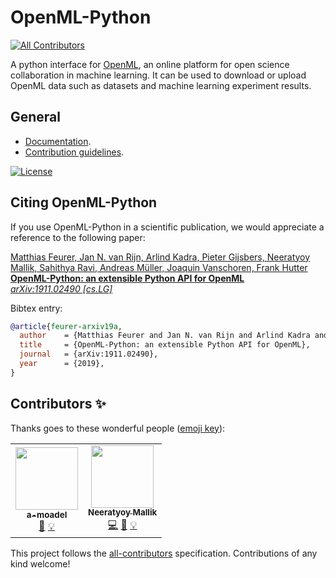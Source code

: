 # OpenML-Python
<!-- ALL-CONTRIBUTORS-BADGE:START - Do not remove or modify this section -->
[![All Contributors](https://img.shields.io/badge/all_contributors-2-orange.svg?style=flat-square)](#contributors-)
<!-- ALL-CONTRIBUTORS-BADGE:END -->

A python interface for [OpenML](http://openml.org), an online platform for open science collaboration in machine learning.
It can be used to download or upload OpenML data such as datasets and machine learning experiment results.

## General

* [Documentation](https://openml.github.io/openml-python).
* [Contribution guidelines](https://github.com/openml/openml-python/blob/develop/CONTRIBUTING.md).

[![License](https://img.shields.io/badge/License-BSD%203--Clause-blue.svg)](https://opensource.org/licenses/BSD-3-Clause)

## Citing OpenML-Python

If you use OpenML-Python in a scientific publication, we would appreciate a reference to the
following paper:

[Matthias Feurer, Jan N. van Rijn, Arlind Kadra, Pieter Gijsbers, Neeratyoy Mallik, Sahithya Ravi, Andreas Müller, Joaquin Vanschoren, Frank Hutter<br/>
**OpenML-Python: an extensible Python API for OpenML**<br/>
*arXiv:1911.02490 [cs.LG]*](https://arxiv.org/abs/1911.02490)

Bibtex entry:
```bibtex
@article{feurer-arxiv19a,
  author    = {Matthias Feurer and Jan N. van Rijn and Arlind Kadra and Pieter Gijsbers and Neeratyoy Mallik and Sahithya Ravi and Andreas Müller and Joaquin Vanschoren and Frank Hutter},
  title     = {OpenML-Python: an extensible Python API for OpenML},
  journal   = {arXiv:1911.02490},
  year      = {2019},
}
```

## Contributors ✨

Thanks goes to these wonderful people ([emoji key](https://allcontributors.org/docs/en/emoji-key)):

<!-- ALL-CONTRIBUTORS-LIST:START - Do not remove or modify this section -->
<!-- prettier-ignore-start -->
<!-- markdownlint-disable -->
<table>
  <tr>
    <td align="center"><a href="https://github.com/a-moadel"><img src="https://avatars0.githubusercontent.com/u/46557866?v=4" width="100px;" alt=""/><br /><sub><b>a-moadel</b></sub></a><br /><a href="https://github.com/openml/openml-python/commits?author=a-moadel" title="Documentation">📖</a> <a href="#example-a-moadel" title="Examples">💡</a></td>
    <td align="center"><a href="https://github.com/Neeratyoy"><img src="https://avatars2.githubusercontent.com/u/3191233?v=4" width="100px;" alt=""/><br /><sub><b>Neeratyoy Mallik</b></sub></a><br /><a href="https://github.com/openml/openml-python/commits?author=Neeratyoy" title="Code">💻</a> <a href="https://github.com/openml/openml-python/commits?author=Neeratyoy" title="Documentation">📖</a> <a href="#example-Neeratyoy" title="Examples">💡</a></td>
  </tr>
</table>

<!-- markdownlint-enable -->
<!-- prettier-ignore-end -->
<!-- ALL-CONTRIBUTORS-LIST:END -->

This project follows the [all-contributors](https://github.com/all-contributors/all-contributors) specification. Contributions of any kind welcome!
